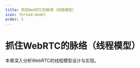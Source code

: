 ```yaml
---
title: 抓住WebRTC的脉络（线程模型）
icon: thread-model
order: 5
---
```


# 抓住WebRTC的脉络（线程模型）

本章深入分析WebRTC的线程模型设计与实现。
